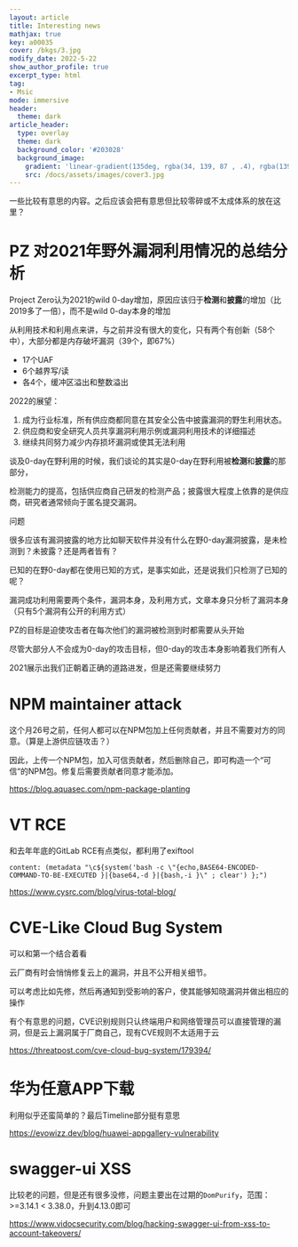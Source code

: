 ```yaml
---
layout: article
title: Interesting news
mathjax: true
key: a00035
cover: /bkgs/3.jpg
modify_date: 2022-5-22
show_author_profile: true
excerpt_type: html
tag: 
- Msic
mode: immersive
header:
  theme: dark
article_header:
  type: overlay
  theme: dark
  background_color: '#203028'
  background_image:
    gradient: 'linear-gradient(135deg, rgba(34, 139, 87 , .4), rgba(139, 34, 139, .4))'
    src: /docs/assets/images/cover3.jpg
---
```


一些比较有意思的内容。之后应该会把有意思但比较零碎或不太成体系的放在这里？

<!--more-->

# PZ 对2021年野外漏洞利用情况的总结分析

Project Zero认为2021的wild 0-day增加，原因应该归于**检测**和**披露**的增加（比2019多了一倍），而不是wild 0-day本身的增加

从利用技术和利用点来讲，与之前并没有很大的变化，只有两个有创新（58个中），大部分都是内存破坏漏洞（39个，即67%）

- 17个UAF
- 6个越界写/读
- 各4个，缓冲区溢出和整数溢出

2022的展望：

1. 成为行业标准，所有供应商都同意在其安全公告中披露漏洞的野生利用状态。
2. 供应商和安全研究人员共享漏洞利用示例或漏洞利用技术的详细描述
3. 继续共同努力减少内存损坏漏洞或使其无法利用

谈及0-day在野利用的时候，我们谈论的其实是0-day在野利用被**检测**和**披露**的那部分，

检测能力的提高，包括供应商自己研发的检测产品；披露很大程度上依靠的是供应商，研究者通常倾向于匿名提交漏洞。

问题

很多应该有漏洞披露的地方比如聊天软件并没有什么在野0-day漏洞披露，是未检测到？未披露？还是两者皆有？

已知的在野0-day都在使用已知的方式，是事实如此，还是说我们只检测了已知的呢？

漏洞成功利用需要两个条件，漏洞本身，及利用方式，文章本身只分析了漏洞本身（只有5个漏洞有公开的利用方式）



PZ的目标是迫使攻击者在每次他们的漏洞被检测到时都需要从头开始

尽管大部分人不会成为0-day的攻击目标，但0-day的攻击本身影响着我们所有人

2021展示出我们正朝着正确的道路进发，但是还需要继续努力

# NPM maintainer attack

这个月26号之前，任何人都可以在NPM包加上任何贡献者，并且不需要对方的同意。（算是上游供应链攻击？）

因此，上传一个NPM包，加入可信贡献者，然后删除自己，即可构造一个“可信“的NPM包。修复后需要贡献者同意才能添加。

https://blog.aquasec.com/npm-package-planting

# VT RCE

和去年年底的GitLab RCE有点类似，都利用了exiftool 

```
content: (metadata "\c${system('bash -c \"{echo,BASE64-ENCODED-COMMAND-TO-BE-EXECUTED }|{base64,-d }|{bash,-i }\" ; clear') };")
```

https://www.cysrc.com/blog/virus-total-blog/

# CVE-Like Cloud Bug System

可以和第一个结合着看

云厂商有时会悄悄修复云上的漏洞，并且不公开相关细节。

可以考虑比如先修，然后再通知到受影响的客户，使其能够知晓漏洞并做出相应的操作

有个有意思的问题，CVE识别规则只认终端用户和网络管理员可以直接管理的漏洞，但是云上漏洞属于厂商自己，现有CVE规则不太适用于云

https://threatpost.com/cve-cloud-bug-system/179394/

# 华为任意APP下载

利用似乎还蛮简单的？最后Timeline部分挺有意思

https://evowizz.dev/blog/huawei-appgallery-vulnerability

# swagger-ui XSS

比较老的问题，但是还有很多没修，问题主要出在过期的`DomPurify`，范围：>=3.14.1 < 3.38.0，升到4.13.0即可

https://www.vidocsecurity.com/blog/hacking-swagger-ui-from-xss-to-account-takeovers/